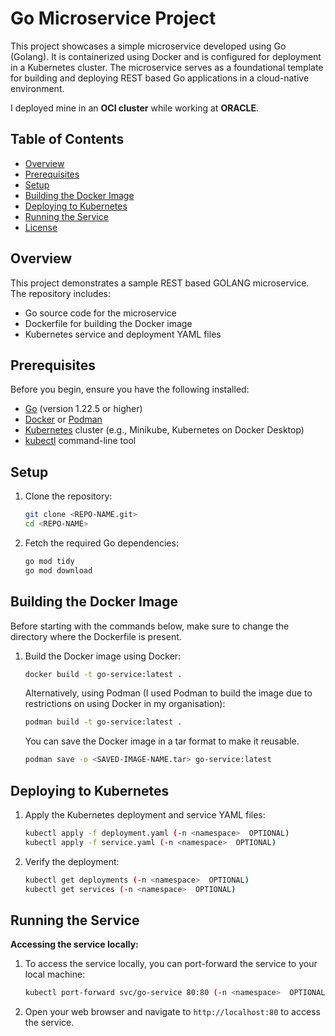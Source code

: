# Go Microservice Project

This project showcases a simple microservice developed using Go (Golang). It is containerized using Docker and is configured for deployment in a Kubernetes cluster. The microservice serves as a foundational template for building and deploying REST based Go applications in a cloud-native environment.

I deployed mine in an **OCI cluster** while working at **ORACLE**.

## Table of Contents

- [Overview](#overview)
- [Prerequisites](#prerequisites)
- [Setup](#setup)
- [Building the Docker Image](#building-the-docker-image)
- [Deploying to Kubernetes](#deploying-to-kubernetes)
- [Running the Service](#running-the-service)
- [License](#license)

## Overview

This project demonstrates a sample REST based GOLANG microservice. The repository includes:

- Go source code for the microservice
- Dockerfile for building the Docker image
- Kubernetes service and deployment YAML files

## Prerequisites

Before you begin, ensure you have the following installed:

- [Go](https://golang.org/doc/install) (version 1.22.5 or higher)
- [Docker](https://docs.docker.com/get-docker/) or [Podman](https://podman.io/getting-started/installation)
- [Kubernetes](https://kubernetes.io/docs/setup/) cluster (e.g., Minikube, Kubernetes on Docker Desktop)
- [kubectl](https://kubernetes.io/docs/tasks/tools/install-kubectl/) command-line tool

## Setup

1. Clone the repository:

    ```sh
    git clone <REPO-NAME.git>
    cd <REPO-NAME>
    ```

2. Fetch the required Go dependencies:

    ```sh
    go mod tidy
    go mod download
    ```

## Building the Docker Image
Before starting with the commands below, make sure to change the directory where the Dockerfile is present.

1. Build the Docker image using Docker:

    ```sh
    docker build -t go-service:latest .
    ```

    Alternatively, using Podman (I used Podman to build the image due to restrictions on using Docker in my organisation):

    ```sh
    podman build -t go-service:latest .
    ```
    You can save the Docker image in a tar format to make it reusable.
    ```sh
    podman save -o <SAVED-IMAGE-NAME.tar> go-service:latest
    ```

## Deploying to Kubernetes

1. Apply the Kubernetes deployment and service YAML files:

    ```sh
    kubectl apply -f deployment.yaml (-n <namespace>  OPTIONAL) 
    kubectl apply -f service.yaml (-n <namespace>  OPTIONAL)
    ```

2. Verify the deployment:

    ```sh
    kubectl get deployments (-n <namespace>  OPTIONAL)
    kubectl get services (-n <namespace>  OPTIONAL)
    ```

## Running the Service

**Accessing the service locally:**
1. To access the service locally, you can port-forward the service to your local machine:

    ```sh
    kubectl port-forward svc/go-service 80:80 (-n <namespace>  OPTIONAL)
    ```
2. Open your web browser and navigate to `http://localhost:80` to access the service.
